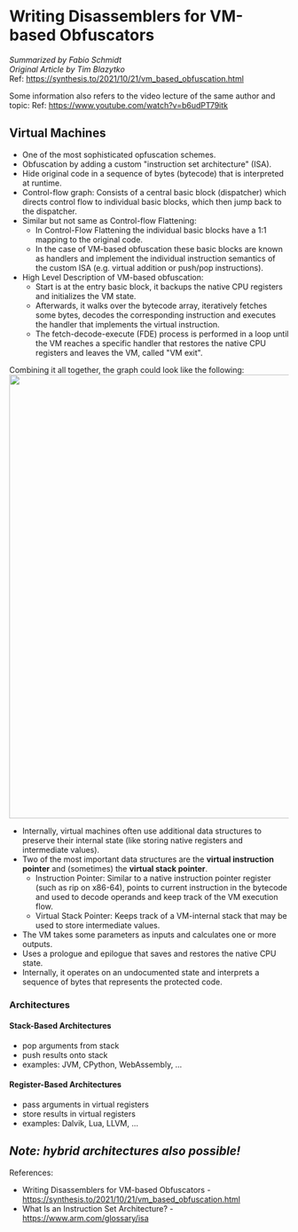 # Writing Disassemblers for VM-based Obfuscators
_Summarized by Fabio Schmidt<br/>
Original Article by Tim Blazytko_<br/>
Ref: https://synthesis.to/2021/10/21/vm_based_obfuscation.html

Some information also refers to the video lecture of the same author and topic:
Ref: https://www.youtube.com/watch?v=b6udPT79itk

## Virtual Machines
- One of the most sophisticated opfuscation schemes.
- Obfuscation by adding a custom "instruction set architecture" (ISA).
- Hide original code in a sequence of bytes (bytecode) that is interpreted at runtime.
- Control-flow graph: Consists of a central basic block (dispatcher) which directs control flow to individual basic blocks, which then jump back to the dispatcher.
- Similar but not same as Control-flow Flattening:
	- In Control-Flow Flattening the individual basic blocks have a 1:1 mapping to the original code.
 	- In the case of VM-based obfuscation these basic blocks are known as handlers and implement the individual instruction semantics of the custom ISA (e.g. virtual addition or push/pop instructions).
- High Level Description of VM-based obfuscation:
	- Start is at the entry basic block, it backups the native CPU registers and initializes the VM state.
	- Afterwards, it walks over the bytecode array, iteratively fetches some bytes, decodes the corresponding instruction and executes the handler that implements the virtual instruction.
	- The fetch-decode-execute (FDE) process is performed in a loop until the VM reaches a specific handler that restores the native CPU registers and leaves the VM, called "VM exit".
 
Combining it all together, the graph could look like the following: 
<img src="https://github.com/OpaxIV/hslu_secproj/assets/93701325/80e2498c-f847-4abe-bd74-cc79fa5daf7d" width="800">


- Internally, virtual machines often use additional data structures to preserve their internal state (like storing native registers and intermediate values).
- Two of the most important data structures are the **virtual instruction pointer** and (sometimes) the **virtual stack pointer**.
  - Instruction Pointer: Similar to a native instruction pointer register (such as rip on x86-64), points to current instruction in the bytecode and used to decode operands and keep track of the VM execution flow.
  - Virtual Stack Pointer: Keeps track of a VM-internal stack that may be used to store intermediate values.
- The VM takes some parameters as inputs and calculates one or more outputs.
- Uses a prologue and epilogue that saves and restores the native CPU state.
- Internally, it operates on an undocumented state and interprets a sequence of bytes that represents the protected code.

### Architectures
#### Stack-Based Architectures
- pop arguments from stack
- push results onto stack
- examples: JVM, CPython, WebAssembly, …

#### Register-Based Architectures
- pass arguments in virtual registers
- store results in virtual registers
- examples: Dalvik, Lua, LLVM, …

_Note: hybrid architectures also possible!_
---

References:
- Writing Disassemblers for VM-based Obfuscators - https://synthesis.to/2021/10/21/vm_based_obfuscation.html
- What Is an Instruction Set Architecture? - https://www.arm.com/glossary/isa
   
